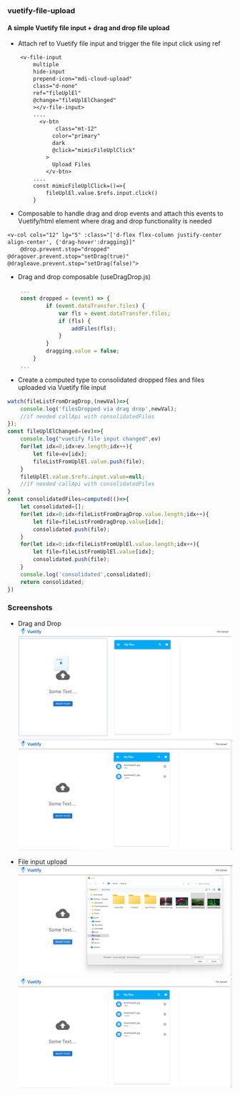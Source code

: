 ### vuetify-file-upload
#### A simple Vuetify file input + drag and drop file upload

- Attach ref to Vuetify file input and trigger the file input click using ref

```Vuejs
    <v-file-input
        multiple
        hide-input              
        prepend-icon="mdi-cloud-upload"
        class="d-none"   
        ref="fileUplEl"             
        @change="fileUplElChanged"
        ></v-file-input>
        ....
          <v-btn
               class="mt-12"
              color="primary"
              dark
              @click="mimicFileUplClick"
            >
              Upload Files
            </v-btn>
        ....
        const mimicFileUplClick=()=>{
            fileUplEl.value.$refs.input.click()
        }

```

- Composable to handle drag and drop events and attach this events to Vuetify/html element where drag and drop functionality is needed

```Vuejs
<v-col cols="12" lg="5" :class="['d-flex flex-column justify-center align-center', {'drag-hover':dragging}]"
    @drop.prevent.stop="dropped" @dragover.prevent.stop="setDrag(true)"  @dragleave.prevent.stop="setDrag(false)">

```
- Drag and drop composable (useDragDrop.js)
```javascript
    ...
    const dropped = (event) => {
            if (event.dataTransfer.files) {
                var fls = event.dataTransfer.files;
                if (fls) {
                    addFiles(fls);
                }
            }
            dragging.value = false;
        }
    ...
```
- Create a computed type to consolidated dropped files and files uploaded via Vuetify file input

```javascript
watch(fileListFromDragDrop,(newVal)=>{
    console.log('filesDropped via drag drop',newVal);
    //if needed callApi with consolidatedFiles
});
const fileUplElChanged=(ev)=>{
    console.log("vuetify file input changed",ev)
    for(let idx=0;idx<ev.length;idx++){
        let file=ev[idx];
        fileListFromUplEl.value.push(file);
    }
    fileUplEl.value.$refs.input.value=null;
    //if needed callApi with consolidatedFiles
}
const consolidatedFiles=computed(()=>{
    let consolidated=[];
    for(let idx=0;idx<fileListFromDragDrop.value.length;idx++){
        let file=fileListFromDragDrop.value[idx];
        consolidated.push(file);
    }
    for(let idx=0;idx<fileListFromUplEl.value.length;idx++){
        let file=fileListFromUplEl.value[idx];
        consolidated.push(file);
    }    
    console.log('consolidated',consolidated);
    return consolidated;
})
```


### Screenshots
- Drag and Drop
![Screenshot](https://github.com/gouthamrangarajan/Vuejs/blob/master/vuetify-file-upload/Screenshot1.png)
![Screenshot](https://github.com/gouthamrangarajan/Vuejs/blob/master/vuetify-file-upload/Screenshot2.png)

- File input upload
![Screenshot](https://github.com/gouthamrangarajan/Vuejs/blob/master/vuetify-file-upload/Screenshot3.png)
![Screenshot](https://github.com/gouthamrangarajan/Vuejs/blob/master/vuetify-file-upload/Screenshot4.png)
